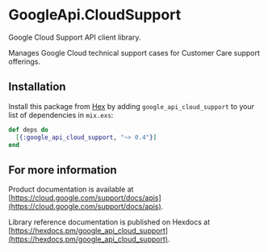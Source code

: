 # GoogleApi.CloudSupport

Google Cloud Support API client library.

Manages Google Cloud technical support cases for Customer Care support offerings. 

## Installation

Install this package from [Hex](https://hex.pm) by adding
`google_api_cloud_support` to your list of dependencies in `mix.exs`:

```elixir
def deps do
  [{:google_api_cloud_support, "~> 0.4"}]
end
```

## For more information

Product documentation is available at [https://cloud.google.com/support/docs/apis](https://cloud.google.com/support/docs/apis).

Library reference documentation is published on Hexdocs at
[https://hexdocs.pm/google_api_cloud_support](https://hexdocs.pm/google_api_cloud_support).
